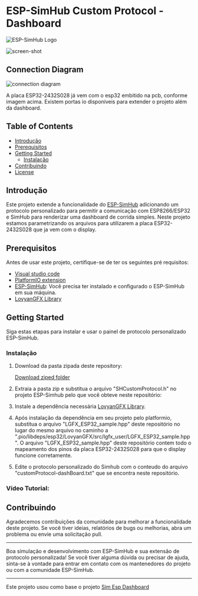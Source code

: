 # ESP-SimHub Custom Protocol - Dashboard

![ESP-SimHub Logo](https://www.simhubdash.com/wp-content/uploads/2017/09/gamehub-icon-small-text-1.png)

![screen-shot](https://github.com/Gambya/neo-racing-esp-simhub-dashboard/assets/display_example01.jpg)

## Connection Diagram
![connection diagram](https://github.com/Gambya/neo-racing-esp-simhub-dashboard/assets/esp32_display.png)

A placa ESP32-2432S028 já vem com o esp32 embitido na pcb, conforme imagem acima. Existem portas io disponíveis para extender o projeto além da dashboard.

## Table of Contents

- [Introdução](#introdução)
- [Prerequisitos](#prerequisitos)
- [Getting Started](#getting-started)
    - [Instalação](#instalação)
- [Contribuindo](#contribuindo)
- [License](#license)

## Introdução

Este projeto extende a funcionalidade do [ESP-SimHub](https://github.com/eCrowneEng/ESP-SimHub) adicionando um protocolo personalizado para permitir a comunicação com ESP8266/ESP32 e SimHub para renderizar uma dashboard de corrida simples. Neste projeto estamos parametrizando os arquivos para utilizarem a placa ESP32-2432S028 que ja vem com o display.

## Prerequisitos

Antes de usar este projeto, certifique-se de ter os seguintes pré requisitos:

- [Visual studio code](https://code.visualstudio.com/download)
- [PlatformIO extension](https://platformio.org/install/ide?install=vscode)
- [ESP-SimHub](https://github.com/eCrowneEng/ESP-SimHub): Você precisa ter instalado e configurado o ESP-SimHub em sua máquina.
- [LovyanGFX Library](https://github.com/lovyan03/LovyanGFX)

## Getting Started

Siga estas etapas para instalar e usar o painel de protocolo personalizado ESP-SimHub.

### Instalação

1. Download da pasta zipada deste repository:

   [Download ziped folder](https://github.com/Gambya/neo-racing-esp-simhub-dashboard/archive/refs/heads/main.zip)

2. Extraia a pasta zip e substitua o arquivo "SHCustomProtocol.h" no projeto ESP-Simhub pelo que você obteve neste repositório:

3. Instale a dependência necessária [LovyanGFX Library](https://github.com/lovyan03/LovyanGFX).

4. Após instalação da dependência em seu projeto pelo platformio, substitua o arquivo "LGFX_ESP32_sample.hpp" deste repositório no lugar do mesmo arquivo no caminho a ".pio/libdeps/esp32/LovyanGFX/src/lgfx_user/LGFX_ESP32_sample.hpp". O arquivo "LGFX_ESP32_sample.hpp" deste repositório contem todo o mapeamento dos pinos da placa ESP32-2432S028 para que o display funcione corretamente.

5. Edite o protocolo personalizado do Simhub com o conteudo do arquivo "customProtocol-dashBoard.txt" que se encontra neste repositório.

### Vídeo Tutorial:



## Contribuindo

Agradecemos contribuições da comunidade para melhorar a funcionalidade deste projeto. Se você tiver ideias, relatórios de bugs ou melhorias, abra um problema ou envie uma solicitação pull.

---

Boa simulação e desenvolvimento com ESP-SimHub e sua extensão de protocolo personalizada! Se você tiver alguma dúvida ou precisar de ajuda, sinta-se à vontade para entrar em contato com os mantenedores do projeto ou com a comunidade ESP-SimHub.

---

Este projeto usou como base o projeto [Sim Esp Dashboard](https://github.com/MoemenMostafa/simhub-esp-dashboard)
